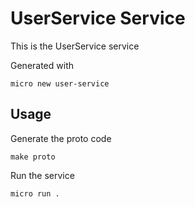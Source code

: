 # UserService Service

This is the UserService service

Generated with

```
micro new user-service
```

## Usage

Generate the proto code

```
make proto
```

Run the service

```
micro run .
```
